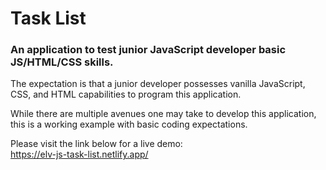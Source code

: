 # Task List
### An application to test junior JavaScript developer basic JS/HTML/CSS skills.
The expectation is that a junior developer possesses vanilla JavaScript, CSS, and HTML capabilities to program this application.

While there are multiple avenues one may take to develop this application, this is a working example with basic coding expectations.

Please visit the link below for a live demo:<br/>
https://elv-js-task-list.netlify.app/